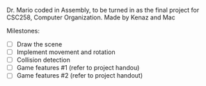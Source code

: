 Dr. Mario coded in Assembly, to be turned in as the final project for CSC258, Computer Organization. 
Made by Kenaz and Mac

Milestones:
- [ ] Draw the scene
- [ ] Implement movement and rotation
- [ ] Collision detection
- [ ] Game features #1 (refer to project handou)
- [ ] Game features #2 (refer to project handout)
